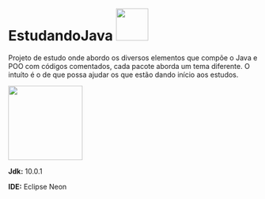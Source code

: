 # EstudandoJava <img src="http://logodatabases.com/wp-content/uploads/2012/03/java-logo-large.png" height="65">

Projeto de estudo onde abordo os diversos elementos que compõe o Java e POO com códigos comentados, cada pacote aborda um tema diferente. O intuíto é o de que possa ajudar os que estão dando início aos estudos.

<img src="http://ericsteinborn.com/github-for-cats/img/ironcat.png" height="150">

**Jdk:** 10.0.1

**IDE:** Eclipse Neon

